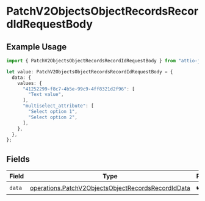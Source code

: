 # PatchV2ObjectsObjectRecordsRecordIdRequestBody

## Example Usage

```typescript
import { PatchV2ObjectsObjectRecordsRecordIdRequestBody } from "attio-js/models/operations";

let value: PatchV2ObjectsObjectRecordsRecordIdRequestBody = {
  data: {
    values: {
      "41252299-f8c7-4b5e-99c9-4ff8321d2f96": [
        "Text value",
      ],
      "multiselect_attribute": [
        "Select option 1",
        "Select option 2",
      ],
    },
  },
};
```

## Fields

| Field                                                                                                                    | Type                                                                                                                     | Required                                                                                                                 | Description                                                                                                              |
| ------------------------------------------------------------------------------------------------------------------------ | ------------------------------------------------------------------------------------------------------------------------ | ------------------------------------------------------------------------------------------------------------------------ | ------------------------------------------------------------------------------------------------------------------------ |
| `data`                                                                                                                   | [operations.PatchV2ObjectsObjectRecordsRecordIdData](../../models/operations/patchv2objectsobjectrecordsrecordiddata.md) | :heavy_check_mark:                                                                                                       | N/A                                                                                                                      |